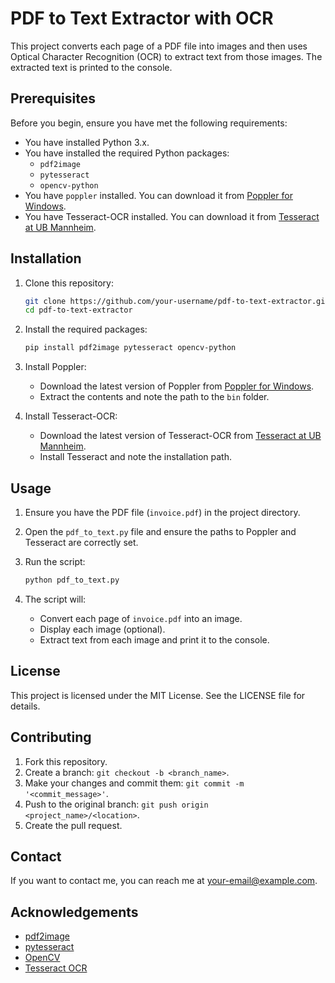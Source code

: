 # PDF to Text Extractor with OCR

This project converts each page of a PDF file into images and then uses Optical Character Recognition (OCR) to extract text from those images. The extracted text is printed to the console.

## Prerequisites

Before you begin, ensure you have met the following requirements:

- You have installed Python 3.x.
- You have installed the required Python packages:
  - `pdf2image`
  - `pytesseract`
  - `opencv-python`
- You have `poppler` installed. You can download it from [Poppler for Windows](http://blog.alivate.com.au/poppler-windows/).
- You have Tesseract-OCR installed. You can download it from [Tesseract at UB Mannheim](https://github.com/UB-Mannheim/tesseract/wiki).

## Installation

1. Clone this repository:
    ```bash
    git clone https://github.com/your-username/pdf-to-text-extractor.git
    cd pdf-to-text-extractor
    ```

2. Install the required packages:
    ```bash
    pip install pdf2image pytesseract opencv-python
    ```

3. Install Poppler:
   - Download the latest version of Poppler from [Poppler for Windows](http://blog.alivate.com.au/poppler-windows/).
   - Extract the contents and note the path to the `bin` folder.

4. Install Tesseract-OCR:
   - Download the latest version of Tesseract-OCR from [Tesseract at UB Mannheim](https://github.com/UB-Mannheim/tesseract/wiki).
   - Install Tesseract and note the installation path.

## Usage

1. Ensure you have the PDF file (`invoice.pdf`) in the project directory.

2. Open the `pdf_to_text.py` file and ensure the paths to Poppler and Tesseract are correctly set.

3. Run the script:
    ```bash
    python pdf_to_text.py
    ```

4. The script will:
    - Convert each page of `invoice.pdf` into an image.
    - Display each image (optional).
    - Extract text from each image and print it to the console.

## License

This project is licensed under the MIT License. See the LICENSE file for details.

## Contributing

1. Fork this repository.
2. Create a branch: `git checkout -b <branch_name>`.
3. Make your changes and commit them: `git commit -m '<commit_message>'`.
4. Push to the original branch: `git push origin <project_name>/<location>`.
5. Create the pull request.

## Contact

If you want to contact me, you can reach me at <your-email@example.com>.

## Acknowledgements

- [pdf2image](https://github.com/Belval/pdf2image)
- [pytesseract](https://github.com/madmaze/pytesseract)
- [OpenCV](https://opencv.org/)
- [Tesseract OCR](https://github.com/tesseract-ocr/tesseract)
